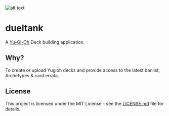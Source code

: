 ![alt text](https://fablecode.visualstudio.com/_apis/public/build/definitions/5e161f07-a46a-4666-8db7-13a264516d97/5/badge?maxAge=0 "Visual studio team services build status") 

# dueltank
A [Yu-Gi-Oh](http://www.yugioh-card.com/en/) Deck building application.

## Why?
To create or upload Yugioh decks and provide access to the latest banlist, Archetypes & card errata.

## License
This project is licensed under the MIT License - see the [LICENSE.md](LICENSE) file for details.


